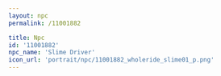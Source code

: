 ```yaml
---
layout: npc
permalink: /11001882

title: Npc
id: '11001882'
npc_name: 'Slime Driver'
icon_url: 'portrait/npc/11001882_wholeride_slime01_p.png'
---
```

